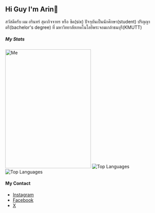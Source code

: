 ## Hi Guy I'm Arin👋
<p>สวัสดีครับ ผม อรินทร์ สุดากิจจาทร หรือ ซิค(six) ปัจจุบันเป็นนักศึกษา(student) ปริญญาตรี(bachelor's degree) ที่ มหาวิทยาลัยเทคโนโลยีพระจอมเกล้าธนบุรี(KMUTT)</p>

##### My Stats
<span>
  <img src="https://github.com/arinsuda/arinsuda/blob/arinsuda/Client/25650728-1659102297577.jpg" alt="Me" width="270" height="375"/>
  <a>
    <img src="https://github-readme-stats.vercel.app/api/top-langs/?username=arinsuda&layout=pie" alt="Top Languages" />
  </a>
  <img src="https://github-readme-stats.vercel.app/api?username=arinsuda&show_icons=true&theme=transparent" alt="Top Languages" />
</span>

#### My Contact
- [Instagram](https://www.instagram.com/sxxarxn/)
- [Facebook](https://www.facebook.com/Sixtiena16)
- [X](https://x.com/sixarin2002)
